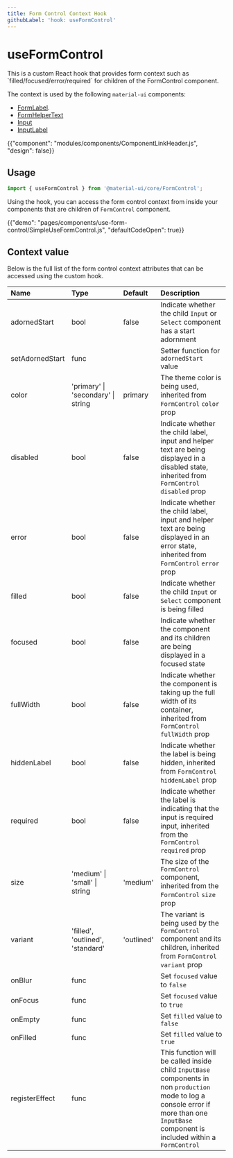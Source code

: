 ```yaml
---
title: Form Control Context Hook
githubLabel: 'hook: useFormControl'
---
```


# useFormControl

<p class="description">This is a custom React hook that provides form context such as `filled/focused/error/required` for children of the FormControl component.</p>

The context is used by the following `material-ui` components:

- [FormLabel](/api/form-label).
- [FormHelperText](/api/form-helper-text)
- [Input](/api/input)
- [InputLabel](/api/input-label)

{{"component": "modules/components/ComponentLinkHeader.js", "design": false}}

## Usage

```jsx
import { useFormControl } from '@material-ui/core/FormControl';
```

Using the hook, you can access the form control context from inside your components that are children of `FormControl` component.

{{"demo": "pages/components/use-form-control/SimpleUseFormControl.js", "defaultCodeOpen": true}}

## Context value

Below is the full list of the form control context attributes that can be accessed using the custom hook.

| Name            | Type                                                                              | Default    | Description                                                                                                                                                                                |
| :-------------- | :-------------------------------------------------------------------------------- | :--------- | :----------------------------------------------------------------------------------------------------------------------------------------------------------------------------------------- |
| adornedStart    | <span class="prop-type">bool</span>                                               | false      | Indicate whether the child `Input` or `Select` component has a start adornment                                                                                                             |
| setAdornedStart | <span class="prop-type">func</span>                                               |            | Setter function for `adornedStart` value                                                                                                                                                   |
| color           | <span class="prop-type">'primary'&nbsp;\|<br>'secondary'&nbsp;\|<br>string</span> | primary    | The theme color is being used, inherited from `FormControl` `color` prop                                                                                                                   |
| disabled        | <span class="prop-type">bool</span>                                               | false      | Indicate whether the child label, input and helper text are being displayed in a disabled state, inherited from `FormControl` `disabled` prop                                              |
| error           | <span class="prop-type">bool</span>                                               | false      | Indicate whether the child label, input and helper text are being displayed in an error state, inherited from `FormControl` `error` prop                                                   |
| filled          | <span class="prop-type">bool</span>                                               | false      | Indicate whether the child `Input` or `Select` component is being filled                                                                                                                   |
| focused         | <span class="prop-type">bool</span>                                               | false      | Indicate whether the component and its children are being displayed in a focused state                                                                                                     |
| fullWidth       | <span class="prop-type">bool</span>                                               | false      | Indicate whether the component is taking up the full width of its container, inherited from `FormControl` `fullWidth` prop                                                                 |
| hiddenLabel     | <span class="prop-type">bool</span>                                               | false      | Indicate whether the label is being hidden, inherited from `FormControl` `hiddenLabel` prop                                                                                                |
| required        | <span class="prop-type">bool</span>                                               | false      | Indicate whether the label is indicating that the input is required input, inherited from the `FormControl` `required` prop                                                                |
| size            | <span class="prop-type">'medium'&nbsp;\|<br>'small'&nbsp;\|<br>string</span>      | 'medium'   | The size of the `FormControl` component, inherited from the `FormControl` `size` prop                                                                                                      |
| variant         | <span class="prop-type">'filled', 'outlined', 'standard'</span>                   | 'outlined' | The variant is being used by the `FormControl` component and its children, inherited from `FormControl` `variant` prop                                                                     |
| onBlur          | <span class="prop-type">func</span>                                               |            | Set `focused` value to `false`                                                                                                                                                             |
| onFocus         | <span class="prop-type">func</span>                                               |            | Set `focused` value to `true`                                                                                                                                                              |
| onEmpty         | <span class="prop-type">func</span>                                               |            | Set `filled` value to `false`                                                                                                                                                              |
| onFilled        | <span class="prop-type">func</span>                                               |            | Set `filled` value to `true`                                                                                                                                                               |
| registerEffect  | <span class="prop-type">func</span>                                               |            | This function will be called inside child `InputBase` components in non `production` mode to log a console error if more than one `InputBase` component is included within a `FormControl` |
